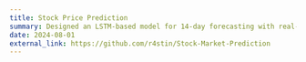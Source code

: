 ```yaml
---
title: Stock Price Prediction
summary: Designed an LSTM-based model for 14-day forecasting with real-time data pipelines. Improved financial modeling for short-term predictions.
date: 2024-08-01
external_link: https://github.com/r4stin/Stock-Market-Prediction
---
```


